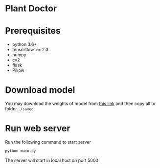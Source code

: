 # Plant Doctor

# Prerequisites
* python 3.6+
* tensorflow >= 2.3
* numpy
* cv2
* flask
* Pillow

# Download model

You may download the weights of model from [this link](https://drive.google.com/drive/folders/1zMPET_JNirVhPujaKM8o3w5Itn4ImneF?usp=sharing) and then copy all to folder `./saved`

# Run web server

Run the following command to start server

```bash
python main.py
```

The server will start in local host on port 5000 

